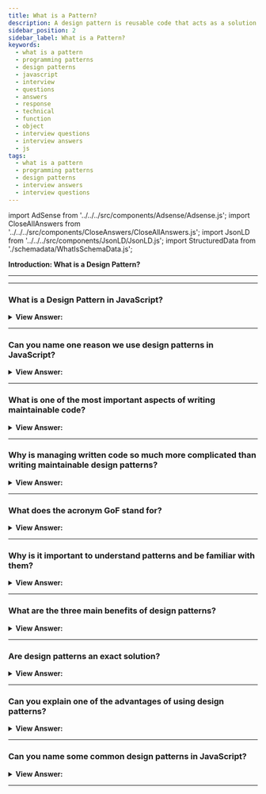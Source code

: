 ```yaml
---
title: What is a Pattern?
description: A design pattern is reusable code that acts as a solution to recurring problems in JavaScript.  A design pattern can be a template for solving a problem.
sidebar_position: 2
sidebar_label: What is a Pattern?
keywords:
  - what is a pattern
  - programming patterns
  - design patterns
  - javascript
  - interview
  - questions
  - answers
  - response
  - technical
  - function
  - object
  - interview questions
  - interview answers
  - js
tags:
  - what is a pattern
  - programming patterns
  - design patterns
  - interview answers
  - interview questions
---
```


import AdSense from '../../../src/components/Adsense/Adsense.js';
import CloseAllAnswers from '../../../src/components/CloseAnswers/CloseAllAnswers.js';
import JsonLD from '../../../src/components/JsonLD/JsonLD.js';
import StructuredData from './schemadata/WhatIsSchemaData.js';

<JsonLD data={StructuredData} />

<head>
  <title>What is a Pattern? | HelloJavaScript.info</title>
</head>

<!-- check word doc notes and updates -->

**Introduction: What is a Design Pattern?**

---

<AdSense />

---

<CloseAllAnswers />

### What is a Design Pattern in JavaScript?

<details>
  <summary>
    <strong>View Answer:</strong>
  </summary>
  <div>
    <div>
      <strong>Interview Response:</strong> A design pattern is a reusable piece of code that acts as a solution to recurring problems in JavaScript.
    </div>
    <br/>
    <div>
      <strong>Technical Response:</strong> A design pattern can be a template for solving a particular design problem. It is not a finished part of your application. But instead, it is a description or template that can give your ideas on how to approach a problem and inspire solutions. Thus, the code for the two different programming scenarios implementing the same pattern can differ.
    </div>
  </div>
</details>

---

### Can you name one reason we use design patterns in JavaScript?

<details>
  <summary>
    <strong>View Answer:</strong>
  </summary>
  <div>
  <div>
      <strong>Interview Response:</strong> Design patterns in JavaScript help improve code organization, maintainability, and scalability by providing tested and proven solutions to common software development problems.
    </div><br/>
    <div>
      <strong>Technical Response:</strong> Design patterns provide us with a common vocabulary to describe solutions to problems within our applications. This approach can be significantly simpler than describing syntax and semantics when we are trying to show a way of structuring a proper solution in code form.
    </div>
  </div>
</details>

---

### What is one of the most important aspects of writing maintainable code?

<details>
  <summary>
    <strong>View Answer:</strong>
  </summary>
  <div>
    <div>
      <strong>Interview Response:</strong> One of the most important aspects of writing maintainable code is to make it easy to understand and modify. Good coding practices, include keeping functions small and simple, to enhance readability and maintainability.
    </div><br/>
    <div>
      <strong>Technical Response:</strong> One of the most important aspects of writing maintainable code is to make it easy to understand and modify. This means writing code that is clear, concise, and well-organized, with comments and documentation to explain its purpose and structure. By making code easy to understand and modify, developers can make it easier to maintain over time.
    </div>
  </div>
</details>

---

### Why is managing written code so much more complicated than writing maintainable design patterns?

<details>
  <summary>
    <strong>View Answer:</strong>
  </summary>
  <div>
    <div>
      <strong>Interview Response:</strong> Managing written code is more complicated due to the dynamic nature of software development. Code evolves over time, requiring regular refactoring, updates, bug fixes, and adaptation to new requirements, beyond initial design patterns.
    </div>
  </div>
</details>

---

### What does the acronym GoF stand for?

<details>
  <summary>
    <strong>View Answer:</strong>
  </summary>
  <div>
    <div>
      <strong>Interview Response:</strong> GoF stands for Gang of Four, representing the four engineers, including Erich Gamma, Richard Helm, Ralph Johnson, and John Vlissides, who published Design Patterns: Elements Of Reusable Object-Oriented Software.
    </div>
  </div>
</details>

---

### Why is it important to understand patterns and be familiar with them?

<details>
  <summary>
    <strong>View Answer:</strong>
  </summary>
  <div>
    <div>
      <strong>Interview Response:</strong> Understanding design patterns allows developers to write more efficient and effective code by utilizing proven solutions to common problems, saving time and improving code quality.
    </div>
  </div>
</details>

---

### What are the three main benefits of design patterns?

<details>
  <summary>
    <strong>View Answer:</strong>
  </summary>
  <div>
    <div>
      <strong>Interview Response:</strong> Design patterns provide users with a solid approach to solving problems, act as an out-of-the-box solution, and can be expressive.
    </div><br/>
    <div>
      <strong>Technical Response:</strong> Design patterns have three main benefits.
    </div>
    <br />
    <div></div>

1. **Design patterns are proven solutions:** They provide solid approaches to solving problems in software development by using proven techniques that reflect the insights of the developers who helped create the pattern.
2. **You can reuse design patterns:** Most are out-of-the-box solutions adapted to suit our own needs, so they are pretty robust.
3. **Patterns can be expressive:** The structure and vocabulary of the design pattern we are looking at can help us express rather large solutions quite elegantly.

<br />
  </div>
</details>

---

### Are design patterns an exact solution?

<details>
  <summary>
    <strong>View Answer:</strong>
  </summary>
  <div>
    <div>
      <strong>Interview Response:</strong> No, design patterns in JavaScript are not exact solutions. They are guidelines or templates that solve common problems in software design. They need to be adapted and modified to fit specific needs of each unique application.
    </div><br/>
    <div>
      <strong>Technical Response:</strong> No, design patterns are not an exact solution, but it is essential to remember that the role of a pattern is merely to provide us with a solution scheme. Patterns do not solve all design problems, nor do they replace good software designers; however, they support them. Design patterns provide developers with a framework for solving problems in a flexible and reusable way, but they may need to be adapted or combined with other patterns to fit specific situations.
    </div>
  </div>
</details>

---

### Can you explain one of the advantages of using design patterns?

<details>
  <summary>
    <strong>View Answer:</strong>
  </summary>
  
  <div>
  <div>
      <strong>Interview Response:</strong> JavaScript design patterns offer improved code organization, reusability, scalability, flexibility, and code quality, resulting in more efficient and effective software development.
    </div>
    <br/>
    <div>
      <strong>Technical Response:</strong> Advantages of using design patterns:
    </div>
    <div></div>

- **Design patterns assist in preventing minor issues that can cause significant problems in the application development process.** Code built on proven practices allows us to spend less time worrying about the structure of our code and more time focusing on quality solutions. Using patterns, we can code in a more structured and organized way, reducing the necessity of refactoring it later.

- **Patterns enable generalized solutions to describe without being explicit about their application to a specific problem.** Due to this generalized approach, we can use design patterns to improve the structure of our code regardless of the application (and, in many cases, the programming language) we are using.

- **Specific patterns can decrease the overall file-size footprint of our code by avoiding repetition.** Encouraging developers to look at their solutions closely can help reduce duplication. To reduce the overall size of our codebase, we can reduce the number of functions performing similar tasks in favor of a single generalized higher-order function. We should use an approach known as DRY coding. DRY coding is an approach that aims to make our code more readable.

- **Patterns expand a developer's vocabulary, which makes communication faster.**

- **Frequently used design patterns are improved over time by harnessing the knowledge of the many.** Using design patterns gives back to the design pattern community and helps improve application development. In some cases, this leads to creating entirely new design patterns, while in others, it can lead to improved guidelines. This approach can ensure that pattern-based solutions continue to become more robust than ad-hoc solutions may be.

<br />
  </div>
</details>

---

### Can you name some common design patterns in JavaScript?

<details>
  <summary><strong>View Answer:</strong></summary>
  <div>
  <div><strong>Interview Response:</strong> Common design patterns in JavaScript include the Module pattern, Observer (or Pub/Sub) pattern, Prototype pattern, Factory pattern, Singleton pattern, Decorator pattern, and the Revealing Module pattern.
  </div>
  </div>
</details>

---
